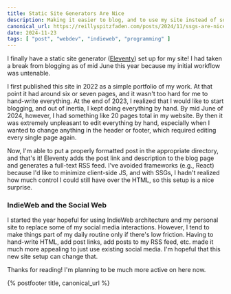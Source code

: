 ```yaml
---
title: Static Site Generators Are Nice
description: Making it easier to blog, and to use my site instead of social media
canonical_url: https://reillyspitzfaden.com/posts/2024/11/ssgs-are-nice/
date: 2024-11-23
tags: [ "post", "webdev", "indieweb", "programming" ]
---
```


I finally have a static site generator ([Eleventy](https://www.11ty.dev/)) set up for my site! I had taken a break from blogging as of mid June this year because my initial workflow was untenable.

I first published this site in 2022 as a simple portfolio of my work. At that point it had around six or seven pages, and it wasn't too hard for me to hand-write everything. At the end of 2023, I realized that I would like to start blogging, and out of inertia, I kept doing everything by hand. By mid June of 2024, however, I had something like 20 pages total in my website. By then it was extremely unpleasant to edit everything by hand, especially when I wanted to change anything in the header or footer, which required editing every single page again.

Now, I'm able to put a properly formatted post in the appropriate directory, and that's it! Eleventy adds the post link and description to the blog page and generates a full-text RSS feed. I've avoided frameworks (e.g., React) because I'd like to minimize client-side JS, and with SSGs, I hadn't realized how much control I could still have over the HTML, so this setup is a nice surprise.

### IndieWeb and the Social Web
I started the year hopeful for using IndieWeb architecture and my personal site to replace some of my social media interactions. However, I tend to make things part of my daily routine only if there's low friction. Having to hand-write HTML, add post links, add posts to my RSS feed, etc. made it much more appealing to just use existing social media. I'm hopeful that this new site setup can change that.

Thanks for reading! I'm planning to be much more active on here now.

{% postfooter title, canonical_url %}
